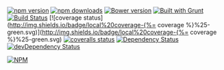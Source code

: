 [![npm version](http://img.shields.io/npm/v/machineto.svg)](http://img.shields.io/npm/v/machineto.svg)
[![npm downloads](http://img.shields.io/npm/dm/machineto.svg)](http://img.shields.io/npm/dm/machineto.svg)
[![Bower version](https://badge.fury.io/bo/machineto.svg)](http://badge.fury.io/bo/machineto.svg)
[![Built with Grunt](https://cdn.gruntjs.com/builtwith.png)](http://gruntjs.com/)
[![Build Status](https://drone.io/github.com/itkoren/machineto/status.png)](https://drone.io/github.com/itkoren/machineto/latest)
[![coverage status](http://img.shields.io/badge/local%20coverage-{%= coverage %}%25-green.svg)](http://img.shields.io/badge/local%20coverage-{%= coverage %}%25-green.svg)
[![coveralls status](https://img.shields.io/coveralls/itkoren/machineto.svg)](https://coveralls.io/r/itkoren/machineto?branch=master)
[![Dependency Status](https://david-dm.org/itkoren/machineto.svg?theme=shields.io)](https://david-dm.org/itkoren/machineto)
[![devDependency Status](https://david-dm.org/itkoren/machineto/dev-status.svg?theme=shields.io)](https://david-dm.org/itkoren/machineto#info=devDependencies)

[![NPM](https://nodei.co/npm/machineto.png)](https://nodei.co/npm/machineto/)
